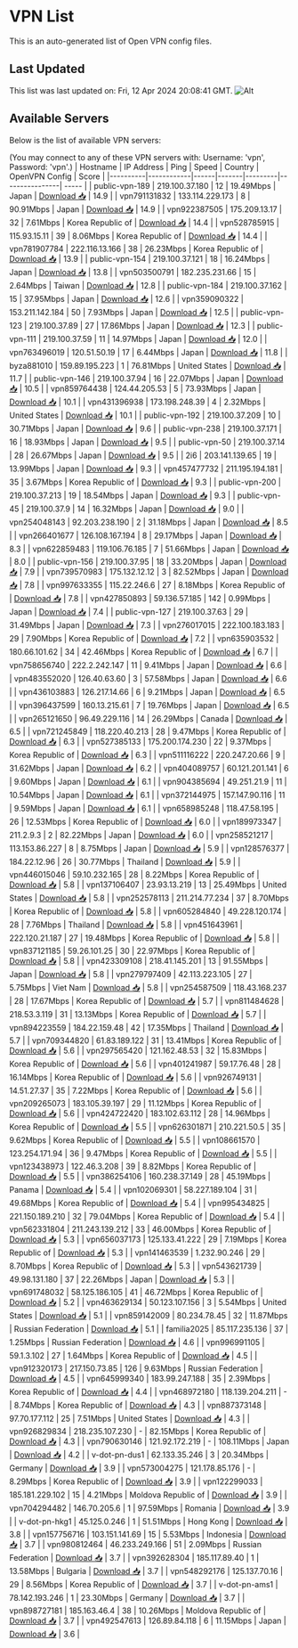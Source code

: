 # VPN List

This is an auto-generated list of Open VPN config files.

## Last Updated

This list was last updated on: Fri, 12 Apr 2024 20:08:41 GMT.
![Alt](https://repobeats.axiom.co/api/embed/186b98318ef1479477931607c1ad7d823f12451f.svg "Repobeats analytics image")

## Available Servers

Below is the list of available VPN servers:

(You may connect to any of these VPN servers with: Username: 'vpn', Password: 'vpn'.)
| Hostname | IP Address | Ping | Speed | Country | OpenVPN Config | Score |
|----------|------------|------|-------|---------|----------------| ----- |
| public-vpn-189 | 219.100.37.180 | 12 | 19.49Mbps | Japan | [Download 📥](./configs/server_0_JP.ovpn) | 14.9 |
| vpn791131832 | 133.114.229.173 | 8 | 90.91Mbps | Japan | [Download 📥](./configs/server_1_JP.ovpn) | 14.9 |
| vpn922387505 | 175.209.13.17 | 32 | 7.61Mbps | Korea Republic of | [Download 📥](./configs/server_2_KR.ovpn) | 14.4 |
| vpn528785915 | 115.93.15.11 | 39 | 8.06Mbps | Korea Republic of | [Download 📥](./configs/server_3_KR.ovpn) | 14.4 |
| vpn781907784 | 222.116.13.166 | 38 | 26.23Mbps | Korea Republic of | [Download 📥](./configs/server_4_KR.ovpn) | 13.9 |
| public-vpn-154 | 219.100.37.121 | 18 | 16.24Mbps | Japan | [Download 📥](./configs/server_5_JP.ovpn) | 13.8 |
| vpn503500791 | 182.235.231.66 | 15 | 2.64Mbps | Taiwan | [Download 📥](./configs/server_6_TW.ovpn) | 12.8 |
| public-vpn-184 | 219.100.37.162 | 15 | 37.95Mbps | Japan | [Download 📥](./configs/server_7_JP.ovpn) | 12.6 |
| vpn359090322 | 153.211.142.184 | 50 | 7.93Mbps | Japan | [Download 📥](./configs/server_8_JP.ovpn) | 12.5 |
| public-vpn-123 | 219.100.37.89 | 27 | 17.86Mbps | Japan | [Download 📥](./configs/server_9_JP.ovpn) | 12.3 |
| public-vpn-111 | 219.100.37.59 | 11 | 14.97Mbps | Japan | [Download 📥](./configs/server_10_JP.ovpn) | 12.0 |
| vpn763496019 | 120.51.50.19 | 17 | 6.44Mbps | Japan | [Download 📥](./configs/server_11_JP.ovpn) | 11.8 |
| byza881010 | 159.89.195.223 | 1 | 76.81Mbps | United States | [Download 📥](./configs/server_12_US.ovpn) | 11.7 |
| public-vpn-146 | 219.100.37.94 | 16 | 22.07Mbps | Japan | [Download 📥](./configs/server_13_JP.ovpn) | 10.5 |
| vpn859764438 | 124.44.205.53 | 5 | 73.93Mbps | Japan | [Download 📥](./configs/server_14_JP.ovpn) | 10.1 |
| vpn431396938 | 173.198.248.39 | 4 | 2.32Mbps | United States | [Download 📥](./configs/server_15_US.ovpn) | 10.1 |
| public-vpn-192 | 219.100.37.209 | 10 | 30.71Mbps | Japan | [Download 📥](./configs/server_16_JP.ovpn) | 9.6 |
| public-vpn-238 | 219.100.37.171 | 16 | 18.93Mbps | Japan | [Download 📥](./configs/server_17_JP.ovpn) | 9.5 |
| public-vpn-50 | 219.100.37.14 | 28 | 26.67Mbps | Japan | [Download 📥](./configs/server_18_JP.ovpn) | 9.5 |
| 2i6 | 203.141.139.65 | 19 | 13.99Mbps | Japan | [Download 📥](./configs/server_19_JP.ovpn) | 9.3 |
| vpn457477732 | 211.195.194.181 | 35 | 3.67Mbps | Korea Republic of | [Download 📥](./configs/server_20_KR.ovpn) | 9.3 |
| public-vpn-200 | 219.100.37.213 | 19 | 18.54Mbps | Japan | [Download 📥](./configs/server_21_JP.ovpn) | 9.3 |
| public-vpn-45 | 219.100.37.9 | 14 | 16.32Mbps | Japan | [Download 📥](./configs/server_22_JP.ovpn) | 9.0 |
| vpn254048143 | 92.203.238.190 | 2 | 31.18Mbps | Japan | [Download 📥](./configs/server_23_JP.ovpn) | 8.5 |
| vpn266401677 | 126.108.167.194 | 8 | 29.17Mbps | Japan | [Download 📥](./configs/server_24_JP.ovpn) | 8.3 |
| vpn622859483 | 119.106.76.185 | 7 | 51.66Mbps | Japan | [Download 📥](./configs/server_25_JP.ovpn) | 8.0 |
| public-vpn-156 | 219.100.37.95 | 18 | 33.20Mbps | Japan | [Download 📥](./configs/server_26_JP.ovpn) | 7.9 |
| vpn739570983 | 175.132.12.12 | 3 | 82.52Mbps | Japan | [Download 📥](./configs/server_27_JP.ovpn) | 7.8 |
| vpn997633355 | 115.22.246.6 | 27 | 8.18Mbps | Korea Republic of | [Download 📥](./configs/server_28_KR.ovpn) | 7.8 |
| vpn427850893 | 59.136.57.185 | 142 | 0.99Mbps | Japan | [Download 📥](./configs/server_29_JP.ovpn) | 7.4 |
| public-vpn-127 | 219.100.37.63 | 29 | 31.49Mbps | Japan | [Download 📥](./configs/server_30_JP.ovpn) | 7.3 |
| vpn276017015 | 222.100.183.183 | 29 | 7.90Mbps | Korea Republic of | [Download 📥](./configs/server_31_KR.ovpn) | 7.2 |
| vpn635903532 | 180.66.101.62 | 34 | 42.46Mbps | Korea Republic of | [Download 📥](./configs/server_32_KR.ovpn) | 6.7 |
| vpn758656740 | 222.2.242.147 | 11 | 9.41Mbps | Japan | [Download 📥](./configs/server_33_JP.ovpn) | 6.6 |
| vpn483552020 | 126.40.63.60 | 3 | 57.58Mbps | Japan | [Download 📥](./configs/server_34_JP.ovpn) | 6.6 |
| vpn436103883 | 126.217.14.66 | 6 | 9.21Mbps | Japan | [Download 📥](./configs/server_35_JP.ovpn) | 6.5 |
| vpn396437599 | 160.13.215.61 | 7 | 19.76Mbps | Japan | [Download 📥](./configs/server_36_JP.ovpn) | 6.5 |
| vpn265121650 | 96.49.229.116 | 14 | 26.29Mbps | Canada | [Download 📥](./configs/server_37_CA.ovpn) | 6.5 |
| vpn721245849 | 118.220.40.213 | 28 | 9.47Mbps | Korea Republic of | [Download 📥](./configs/server_38_KR.ovpn) | 6.3 |
| vpn527385133 | 175.200.174.230 | 22 | 9.37Mbps | Korea Republic of | [Download 📥](./configs/server_39_KR.ovpn) | 6.3 |
| vpn511116222 | 220.247.20.66 | 9 | 31.62Mbps | Japan | [Download 📥](./configs/server_40_JP.ovpn) | 6.2 |
| vpn404089757 | 60.121.201.141 | 6 | 9.60Mbps | Japan | [Download 📥](./configs/server_41_JP.ovpn) | 6.1 |
| vpn904385694 | 49.251.21.9 | 11 | 10.54Mbps | Japan | [Download 📥](./configs/server_42_JP.ovpn) | 6.1 |
| vpn372144975 | 157.147.90.116 | 11 | 9.59Mbps | Japan | [Download 📥](./configs/server_43_JP.ovpn) | 6.1 |
| vpn658985248 | 118.47.58.195 | 26 | 12.53Mbps | Korea Republic of | [Download 📥](./configs/server_44_KR.ovpn) | 6.0 |
| vpn189973347 | 211.2.9.3 | 2 | 82.22Mbps | Japan | [Download 📥](./configs/server_45_JP.ovpn) | 6.0 |
| vpn258521217 | 113.153.86.227 | 8 | 8.75Mbps | Japan | [Download 📥](./configs/server_46_JP.ovpn) | 5.9 |
| vpn128576377 | 184.22.12.96 | 26 | 30.77Mbps | Thailand | [Download 📥](./configs/server_47_TH.ovpn) | 5.9 |
| vpn446015046 | 59.10.232.165 | 28 | 8.22Mbps | Korea Republic of | [Download 📥](./configs/server_48_KR.ovpn) | 5.8 |
| vpn137106407 | 23.93.13.219 | 13 | 25.49Mbps | United States | [Download 📥](./configs/server_49_US.ovpn) | 5.8 |
| vpn252578113 | 211.214.77.234 | 37 | 8.70Mbps | Korea Republic of | [Download 📥](./configs/server_50_KR.ovpn) | 5.8 |
| vpn605284840 | 49.228.120.174 | 28 | 7.76Mbps | Thailand | [Download 📥](./configs/server_51_TH.ovpn) | 5.8 |
| vpn451643961 | 222.120.21.187 | 27 | 19.48Mbps | Korea Republic of | [Download 📥](./configs/server_52_KR.ovpn) | 5.8 |
| vpn837121185 | 59.26.101.25 | 30 | 22.97Mbps | Korea Republic of | [Download 📥](./configs/server_53_KR.ovpn) | 5.8 |
| vpn423309108 | 218.41.145.201 | 13 | 91.55Mbps | Japan | [Download 📥](./configs/server_54_JP.ovpn) | 5.8 |
| vpn279797409 | 42.113.223.105 | 27 | 5.75Mbps | Viet Nam | [Download 📥](./configs/server_55_VN.ovpn) | 5.8 |
| vpn254587509 | 118.43.168.237 | 28 | 17.67Mbps | Korea Republic of | [Download 📥](./configs/server_56_KR.ovpn) | 5.7 |
| vpn811484628 | 218.53.3.119 | 31 | 13.13Mbps | Korea Republic of | [Download 📥](./configs/server_57_KR.ovpn) | 5.7 |
| vpn894223559 | 184.22.159.48 | 42 | 17.35Mbps | Thailand | [Download 📥](./configs/server_58_TH.ovpn) | 5.7 |
| vpn709344820 | 61.83.189.122 | 31 | 13.41Mbps | Korea Republic of | [Download 📥](./configs/server_59_KR.ovpn) | 5.6 |
| vpn297565420 | 121.162.48.53 | 32 | 15.83Mbps | Korea Republic of | [Download 📥](./configs/server_60_KR.ovpn) | 5.6 |
| vpn401241987 | 59.17.76.48 | 28 | 16.14Mbps | Korea Republic of | [Download 📥](./configs/server_61_KR.ovpn) | 5.6 |
| vpn926749131 | 14.51.27.37 | 35 | 7.22Mbps | Korea Republic of | [Download 📥](./configs/server_62_KR.ovpn) | 5.6 |
| vpn209265073 | 183.105.39.197 | 29 | 11.12Mbps | Korea Republic of | [Download 📥](./configs/server_63_KR.ovpn) | 5.6 |
| vpn424722420 | 183.102.63.112 | 28 | 14.96Mbps | Korea Republic of | [Download 📥](./configs/server_64_KR.ovpn) | 5.5 |
| vpn626301871 | 210.221.50.5 | 35 | 9.62Mbps | Korea Republic of | [Download 📥](./configs/server_65_KR.ovpn) | 5.5 |
| vpn108661570 | 123.254.171.94 | 36 | 9.47Mbps | Korea Republic of | [Download 📥](./configs/server_66_KR.ovpn) | 5.5 |
| vpn123438973 | 122.46.3.208 | 39 | 8.82Mbps | Korea Republic of | [Download 📥](./configs/server_67_KR.ovpn) | 5.5 |
| vpn386254106 | 160.238.37.149 | 28 | 45.19Mbps | Panama | [Download 📥](./configs/server_68_PA.ovpn) | 5.4 |
| vpn102069301 | 58.227.189.104 | 31 | 49.68Mbps | Korea Republic of | [Download 📥](./configs/server_69_KR.ovpn) | 5.4 |
| vpn995434825 | 221.150.189.210 | 32 | 79.04Mbps | Korea Republic of | [Download 📥](./configs/server_70_KR.ovpn) | 5.4 |
| vpn562331804 | 211.243.139.212 | 33 | 46.00Mbps | Korea Republic of | [Download 📥](./configs/server_71_KR.ovpn) | 5.3 |
| vpn656037173 | 125.133.41.222 | 29 | 7.19Mbps | Korea Republic of | [Download 📥](./configs/server_72_KR.ovpn) | 5.3 |
| vpn141463539 | 1.232.90.246 | 29 | 8.70Mbps | Korea Republic of | [Download 📥](./configs/server_73_KR.ovpn) | 5.3 |
| vpn543621739 | 49.98.131.180 | 37 | 22.26Mbps | Japan | [Download 📥](./configs/server_74_JP.ovpn) | 5.3 |
| vpn691748032 | 58.125.186.105 | 41 | 46.72Mbps | Korea Republic of | [Download 📥](./configs/server_75_KR.ovpn) | 5.2 |
| vpn463629134 | 50.123.107.156 | 3 | 5.54Mbps | United States | [Download 📥](./configs/server_76_US.ovpn) | 5.1 |
| vpn859142009 | 80.234.78.45 | 32 | 11.87Mbps | Russian Federation | [Download 📥](./configs/server_77_RU.ovpn) | 5.1 |
| familia2025 | 85.117.235.136 | 37 | 1.25Mbps | Russian Federation | [Download 📥](./configs/server_78_RU.ovpn) | 4.6 |
| vpn996991105 | 59.1.3.102 | 27 | 1.64Mbps | Korea Republic of | [Download 📥](./configs/server_79_KR.ovpn) | 4.5 |
| vpn912320173 | 217.150.73.85 | 126 | 9.63Mbps | Russian Federation | [Download 📥](./configs/server_80_RU.ovpn) | 4.5 |
| vpn645999340 | 183.99.247.188 | 35 | 2.39Mbps | Korea Republic of | [Download 📥](./configs/server_81_KR.ovpn) | 4.4 |
| vpn468972180 | 118.139.204.211 | - | 8.74Mbps | Korea Republic of | [Download 📥](./configs/server_82_KR.ovpn) | 4.3 |
| vpn887373148 | 97.70.177.112 | 25 | 7.51Mbps | United States | [Download 📥](./configs/server_83_US.ovpn) | 4.3 |
| vpn926829834 | 218.235.107.230 | - | 82.15Mbps | Korea Republic of | [Download 📥](./configs/server_84_KR.ovpn) | 4.3 |
| vpn790630146 | 121.92.172.219 | - | 108.11Mbps | Japan | [Download 📥](./configs/server_85_JP.ovpn) | 4.2 |
| v-dot-pn-dus1 | 62.133.35.246 | 3 | 20.34Mbps | Germany | [Download 📥](./configs/server_86_DE.ovpn) | 3.9 |
| vpn573004275 | 121.178.85.176 | - | 8.29Mbps | Korea Republic of | [Download 📥](./configs/server_87_KR.ovpn) | 3.9 |
| vpn122299033 | 185.181.229.102 | 15 | 4.21Mbps | Moldova Republic of | [Download 📥](./configs/server_88_MD.ovpn) | 3.9 |
| vpn704294482 | 146.70.205.6 | 1 | 97.59Mbps | Romania | [Download 📥](./configs/server_89_RO.ovpn) | 3.9 |
| v-dot-pn-hkg1 | 45.125.0.246 | 1 | 51.51Mbps | Hong Kong | [Download 📥](./configs/server_90_HK.ovpn) | 3.8 |
| vpn157756716 | 103.151.141.69 | 15 | 5.53Mbps | Indonesia | [Download 📥](./configs/server_91_ID.ovpn) | 3.7 |
| vpn980812464 | 46.233.249.166 | 51 | 2.09Mbps | Russian Federation | [Download 📥](./configs/server_92_RU.ovpn) | 3.7 |
| vpn392628304 | 185.117.89.40 | 1 | 13.58Mbps | Bulgaria | [Download 📥](./configs/server_93_BG.ovpn) | 3.7 |
| vpn548292176 | 125.137.70.16 | 29 | 8.56Mbps | Korea Republic of | [Download 📥](./configs/server_94_KR.ovpn) | 3.7 |
| v-dot-pn-ams1 | 78.142.193.246 | 1 | 23.30Mbps | Germany | [Download 📥](./configs/server_95_DE.ovpn) | 3.7 |
| vpn898727181 | 185.163.46.4 | 38 | 10.26Mbps | Moldova Republic of | [Download 📥](./configs/server_96_MD.ovpn) | 3.7 |
| vpn492547613 | 126.89.84.118 | 6 | 11.15Mbps | Japan | [Download 📥](./configs/server_97_JP.ovpn) | 3.6 |
